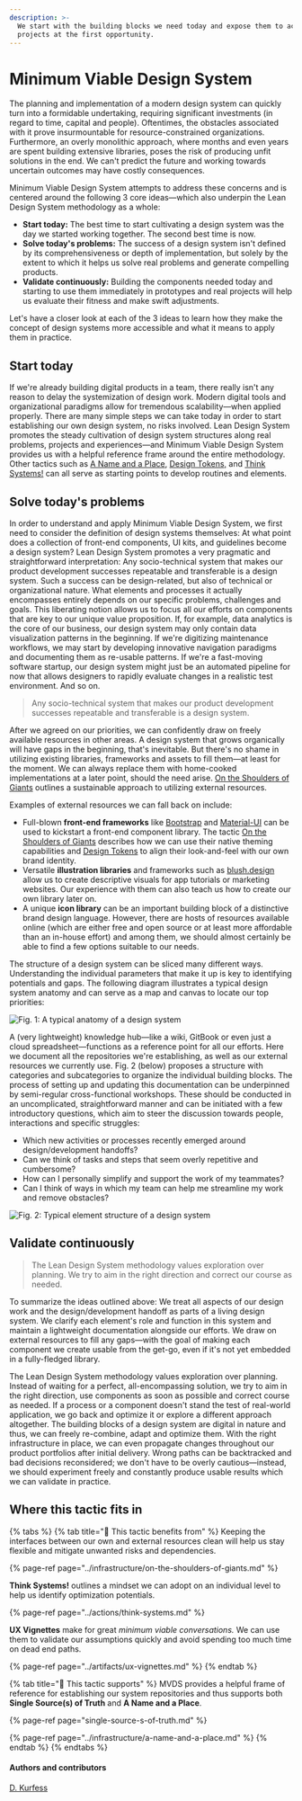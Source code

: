 ```yaml
---
description: >-
  We start with the building blocks we need today and expose them to actual
  projects at the first opportunity.
---
```


# Minimum Viable Design System

The planning and implementation of a modern design system can quickly turn into a formidable undertaking, requiring significant investments \(in regard to time, capital and people\). Oftentimes, the obstacles associated with it prove insurmountable for resource-constrained organizations. Furthermore, an overly monolithic approach, where months and even years are spent building extensive libraries, poses the risk of producing unfit solutions in the end. We can't predict the future and working towards uncertain outcomes may have costly consequences.

Minimum Viable Design System attempts to address these concerns and is centered around the following 3 core ideas—which also underpin the Lean Design System methodology as a whole:

* **Start today:** The best time to start cultivating a design system was the day we started working together. The second best time is now.
* **Solve today's problems:** The success of a design system isn't defined by its comprehensiveness or depth of implementation, but solely by the extent to which it helps us solve real problems and generate compelling products.
* **Validate continuously:** Building the components needed today and starting to use them immediately in prototypes and real projects will help us evaluate their fitness and make swift adjustments.

Let's have a closer look at each of the 3 ideas to learn how they make the concept of design systems more accessible and what it means to apply them in practice.

## Start today

If we're already building digital products in a team, there really isn't any reason to delay the systemization of design work. Modern digital tools and organizational paradigms allow for tremendous scalability—when applied properly. There are many simple steps we can take today in order to start establishing our own design system, no risks involved. Lean Design System promotes the steady cultivation of design system structures along real problems, projects and experiences—and Minimum Viable Design System provides us with a helpful reference frame around the entire methodology. Other tactics such as [A Name and a Place](../infrastructure/a-name-and-a-place.md), [Design Tokens,](../artifacts/design-tokens.md) and [Think Systems!](../actions/think-systems.md) can all serve as starting points to develop routines and elements.

## Solve today's problems

In order to understand and apply Minimum Viable Design System, we first need to consider the definition of design systems themselves: At what point does a collection of front-end components, UI kits, and guidelines become a design system? Lean Design System promotes a very pragmatic and straightforward interpretation: Any socio-technical system that makes our product development successes repeatable and transferable is a design system. Such a success can be design-related, but also of technical or organizational nature. What elements and processes it actually encompasses entirely depends on our specific problems, challenges and goals. This liberating notion allows us to focus all our efforts on components that are key to our unique value proposition. If, for example, data analytics is the core of our business, our design system may only contain data visualization patterns in the beginning. If we're digitizing maintenance workflows, we may start by developing innovative navigation paradigms and documenting them as re-usable patterns. If we're a fast-moving software startup, our design system might just be an automated pipeline for now that allows designers to rapidly evaluate changes in a realistic test environment. And so on.

> Any socio-technical system that makes our product development successes repeatable and transferable is a design system.

After we agreed on our priorities, we can confidently draw on freely available resources in other areas. A design system that grows organically will have gaps in the beginning, that's inevitable. But there's no shame in utilizing existing libraries, frameworks and assets to fill them—at least for the moment. We can always replace them with home-cooked implementations at a later point, should the need arise. [On the Shoulders of Giants](../infrastructure/on-the-shoulders-of-giants.md) outlines a sustainable approach to utilizing external resources.

Examples of external resources we can fall back on include:

* Full-blown **front-end frameworks** like [Bootstrap](https://getbootstrap.com/) and [Material-UI](https://material-ui.com/) can be used to kickstart a front-end component library. The tactic [On the Shoulders of Giants](../infrastructure/on-the-shoulders-of-giants.md) describes how we can use their native theming capabilities and [Design Tokens](../artifacts/design-tokens.md) to align their look-and-feel with our own brand identity.
* Versatile **illustration libraries** and frameworks such as [blush.design](https://blush.design/) allow us to create descriptive visuals for app tutorials or marketing websites. Our experience with them can also teach us how to create our own library later on.
* A unique **icon library** can be an important building block of a distinctive brand design language. However, there are hosts of resources available online \(which are either free and open source or at least more affordable than an in-house effort\) and among them, we should almost certainly be able to find a few options suitable to our needs.

The structure of a design system can be sliced many different ways. Understanding the individual parameters that make it up is key to identifying potentials and gaps. The following diagram illustrates a typical design system anatomy and can serve as a map and canvas to locate our top priorities: 

![Fig. 1: A typical anatomy of a design system](../../.gitbook/assets/fig_anatomy.svg)

A \(very lightweight\) knowledge hub—like a wiki, GitBook or even just a cloud spreadsheet—functions as a reference point for all our efforts. Here we document all the repositories we're establishing, as well as our external resources we currently use. Fig. 2 \(below\) proposes a structure with categories and subcategories to organize the individual building blocks. The process of setting up and updating this documentation can be underpinned by semi-regular cross-functional workshops. These should be conducted in an uncomplicated, straightforward manner and can be initiated with a few introductory questions, which aim to steer the discussion towards people, interactions and specific struggles:

* Which new activities or processes recently emerged around design/development handoffs?
* Can we think of tasks and steps that seem overly repetitive and cumbersome?
* How can I personally simplify and support the work of my teammates?
* Can I think of ways in which my team can help me streamline my work and remove obstacles?

![Fig. 2: Typical element structure of a design system](../../.gitbook/assets/fig_elements.svg)

## Validate continuously

> The Lean Design System methodology values exploration over planning. We try to aim in the right direction and correct our course as needed.

To summarize the ideas outlined above: We treat all aspects of our design work and the design/development handoff as parts of a living design system. We clarify each element's role and function in this system and maintain a lightweight documentation alongside our efforts. We draw on external resources to fill any gaps—with the goal of making each component we create usable from the get-go, even if it's not yet embedded in a fully-fledged library.

The Lean Design System methodology values exploration over planning. Instead of waiting for a perfect, all-encompassing solution, we try to aim in the right direction, use components as soon as possible and correct course as needed. If a process or a component doesn't stand the test of real-world application, we go back and optimize it or explore a different approach altogether. The building blocks of a design system are digital in nature and thus, we can freely re-combine, adapt and optimize them. With the right infrastructure in place, we can even propagate changes throughout our product portfolios after initial delivery. Wrong paths can be backtracked and bad decisions reconsidered; we don't have to be overly cautious—instead, we should experiment freely and constantly produce usable results which we can validate in practice.

## Where this tactic fits in

{% tabs %}
{% tab title="🙏  This tactic benefits from" %}
Keeping the interfaces between our own and external resources clean will help us stay flexible and mitigate unwanted risks and dependencies.

{% page-ref page="../infrastructure/on-the-shoulders-of-giants.md" %}

**Think Systems!** outlines a mindset we can adopt on an individual level to help us identify optimization potentials.

{% page-ref page="../actions/think-systems.md" %}

**UX Vignettes** make for great _minimum viable conversations._ We can use them to validate our assumptions quickly and avoid spending too much time on dead end paths.

{% page-ref page="../artifacts/ux-vignettes.md" %}
{% endtab %}

{% tab title="💪  This tactic supports" %}
MVDS provides a helpful frame of reference for establishing our system repositories and thus supports both **Single Source\(s\) of Truth** and **A Name and a Place**.

{% page-ref page="single-source-s-of-truth.md" %}

{% page-ref page="../infrastructure/a-name-and-a-place.md" %}
{% endtab %}
{% endtabs %}

#### Authors and contributors

[D. Kurfess](https://twitter.com/1corn)

